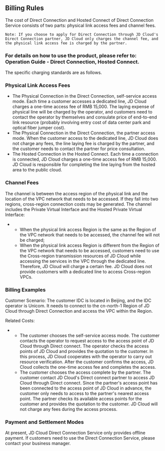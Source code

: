 ## **Billing Rules**

The cost of Direct Connection and Hosted Connect of Direct Connection Service consists of two parts: physical link access fees and channel fees.

`` Note: If you choose to apply for Direct Connection through JD Cloud's Direct Connection partner, JD Cloud only charges the channel fee, and the physical link access fee is charged by the partner. ``



### For details on how to use the product, please refer to: Operation Guide - Direct Connection, Hosted Connect.



The specific charging standards are as follows.

### **Physical Link Access Fees**

- The Physical Connection in the Direct Connection, self-service access mode. Each time a customer accesses a dedicated line, JD Cloud charges a one-time access fee of RMB 15,000. The laying expense of physical line will be charged by the operator, and customers need to contact the operator by themselves and consulate price of end-to-end link resource (probably involving entry cost of data center park and optical fiber jumper cost).
- The Physical Connection in the Direct Connection, the partner access mode. When the customer access to the dedicated line, JD Cloud does not charge any fees, the line laying fee is charged by the partner, and the customer needs to contact the partner for price consultation.
- The Hosted Connection in the Hosted Connect. Each time a connection is connected, JD Cloud charges a one-time access fee of RMB 15,000. JD Cloud is responsible for completing the line laying from the hosted area to the public cloud.



### **Channel Fees**

The channel is between the access region of the physical link and the location of the VPC network that needs to be accessed. If they fall into two regions, cross-region connection costs may be generated. The channel includes the Private Virtual Interface and the Hosted Private Virtual Interface:

- - When the physical link access Region is the same as the Region of the VPC network that needs to be accessed, the channel fee will not be charged;
  - When the physical link access Region is different from the Region of the VPC network that needs to be accessed, customers need to use the Cross-region transmission resources of JD Cloud while accessing the services in the VPC through the dedicated line. Therefore, JD Cloud will charge a certain fee. JD Cloud does not provide customers with a dedicated line to access Cross-region VPCs.



### **Billing Examples**

Customer Scenario: The customer IDC is located in Beijing, and the IDC operator is Unicom. It needs to connect to the cn-north-1 Region of JD Cloud through Direct Connection and access the VPC within the Region.

Related Costs:

- - The customer chooses the self-service access mode. The customer contacts the operator to request access to the access point of JD Cloud through Direct connect. The operator checks the access points of JD Cloud and provides the quotation to the customer. In this process, JD Cloud cooperates with the operator to carry out resource verification. After the customer confirms the access, JD Cloud collects the one-time access fee and completes the access.
  - The customer chooses the access complete by the partner. The customer contact JD Cloud's Direct connect partner to access JD Cloud through Direct connect. Since the partner's access point has been connected to the access point of JD Cloud in advance, the customer only needs to access to the partner's nearest access point. The partner checks its available access points for the customer and provides the quotation to the customer. JD Cloud will not charge any fees during the access process.



### **Payment and Settlement Modes**

At present, JD Cloud Direct Connection Service only provides offline payment. If customers need to use the Direct Connection Service, please contact your business manager.